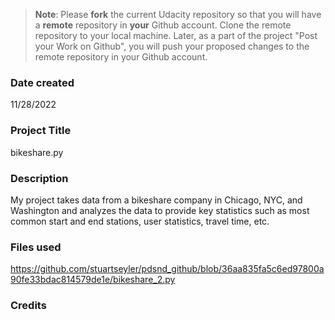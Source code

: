 >**Note**: Please **fork** the current Udacity repository so that you will have a **remote** repository in **your** Github account. Clone the remote repository to your local machine. Later, as a part of the project "Post your Work on Github", you will push your proposed changes to the remote repository in your Github account.

### Date created
11/28/2022

### Project Title
bikeshare.py

### Description
My project takes data from a bikeshare company in Chicago, NYC, and Washington and analyzes the data to provide key statistics such as most common start and end stations, user statistics, travel time, etc.

### Files used
https://github.com/stuartseyler/pdsnd_github/blob/36aa835fa5c6ed97800a90fe33bdac814579de1e/bikeshare_2.py

### Credits